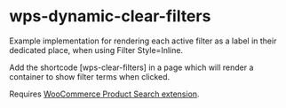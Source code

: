 # wps-dynamic-clear-filters


<p>Example implementation for rendering each active filter as a label in their dedicated place, when using Filter Style=Inline.</p>
<p>Add the shortcode [wps-clear-filters] in a page which will render a container to show filter terms when clicked.</p>
<p>Requires <a href="https://woocommerce.com/products/woocommerce-product-search/">WooCommerce Product Search extension</a>.</p>
